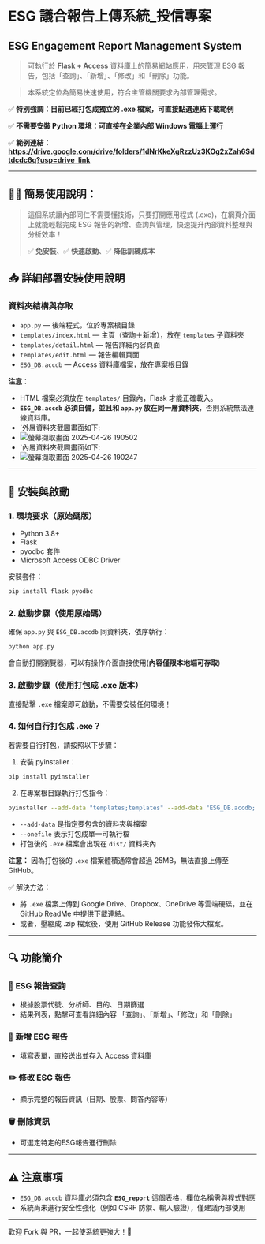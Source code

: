 # ESG 議合報告上傳系統_投信專案
## ESG Engagement Report Management System

> 可執行於 **Flask + Access** 資料庫上的簡易網站應用，用來管理 ESG 報告，包括「查詢」、「新增」、「修改」和「刪除」功能。

> 本系統定位為簡易快速使用，符合主管機關要求內部管理需求。

✅ **特別強調：目前已經打包成獨立的 .exe 檔案，可直接點選連結下載範例**

✅ **不需要安裝 Python 環境：可直接在企業內部 Windows 電腦上運行**

✅ **範例連結：https://drive.google.com/drive/folders/1dNrKkeXgRzzUz3KOg2xZah6Sdtdcdc6q?usp=drive_link**

---

## 👨‍💼 簡易使用說明：

> 這個系統讓內部同仁不需要懂技術，只要打開應用程式 (.exe)，在網頁介面上就能輕鬆完成 ESG 報告的新增、查詢與管理，快速提升內部資料整理與分析效率！
>
> ✅ **免安裝**、✅ **快速啟動**、✅ **降低訓練成本**

## 📥 詳細部署安裝使用說明

### 資料夾結構與存取

- `app.py` — 後端程式，位於專案根目錄
- `templates/index.html` — 主頁（查詢＋新增），放在 `templates` 子資料夾
- `templates/detail.html` — 報告詳細內容頁面
- `templates/edit.html` — 報告編輯頁面
- `ESG_DB.accdb` — Access 資料庫檔案，放在專案根目錄

  
**注意**：
- HTML 檔案必須放在 `templates/` 目錄內，Flask 才能正確載入。
- **`ESG_DB.accdb` 必須自備，並且和 `app.py` 放在同一層資料夾**，否則系統無法連線資料庫。
- `外層資料夾截圖畫面如下:
- ![螢幕擷取畫面 2025-04-26 190502](https://github.com/user-attachments/assets/9fb9e076-da1e-4817-bc60-ae371dc3bde0)
- `內層資料夾截圖畫面如下:
- ![螢幕擷取畫面 2025-04-26 190247](https://github.com/user-attachments/assets/f718cf43-9094-4b74-ab5e-f5db04af09ee)


---

## 🚿 安裝與啟動

### 1. 環境要求（原始碼版）

- Python 3.8+
- Flask
- pyodbc 套件
- Microsoft Access ODBC Driver

安裝套件：

```bash
pip install flask pyodbc
```

### 2. 啟動步驟（使用原始碼）

確保 `app.py` 與 `ESG_DB.accdb` 同資料夾，依序執行：

```bash
python app.py
```

會自動打開瀏覽器，可以有操作介面直接使用(**內容僅限本地端可存取**)

### 3. 啟動步驟（使用打包成 .exe 版本）

直接點擊 `.exe` 檔案即可啟動，不需要安裝任何環境！

### 4. 如何自行打包成 .exe？

若需要自行打包，請按照以下步驟：

1. 安裝 pyinstaller：

```bash
pip install pyinstaller
```

2. 在專案根目錄執行打包指令：

```bash
pyinstaller --add-data "templates;templates" --add-data "ESG_DB.accdb;." --onefile app.py
```

- `--add-data` 是指定要包含的資料夾與檔案
- `--onefile` 表示打包成單一可執行檔
- 打包後的 `.exe` 檔案會出現在 `dist/` 資料夾內

**注意：** 因為打包後的 `.exe` 檔案體積通常會超過 25MB，無法直接上傳至 GitHub。

✅ 解決方法：
- 將 `.exe` 檔案上傳到 Google Drive、Dropbox、OneDrive 等雲端硬碟，並在 GitHub ReadMe 中提供下載連結。
- 或者，壓縮成 .zip 檔案後，使用 GitHub Release 功能發佈大檔案。

---

## 🔍 功能簡介

### 📅 ESG 報告查詢

- 根據股票代號、分析師、目的、日期篩選
- 結果列表，點擊可查看詳細內容
「查詢」、「新增」、「修改」和「刪除」
### 📄 新增 ESG 報告

- 填寫表單，直接送出並存入 Access 資料庫

### ✏️ 修改 ESG 報告

- 顯示完整的報告資訊（日期、股票、問答內容等）

### 🗑️ 刪除資訊

- 可選定特定的ESG報告進行刪除

---

## ⚠️ 注意事項

- `ESG_DB.accdb` 資料庫必須包含 **`ESG_report`** 這個表格，欄位名稱需與程式對應
- 系統尚未進行安全性強化（例如 CSRF 防禦、輸入驗證），僅建議內部使用

---



歡迎 Fork 與 PR，一起使系統更強大！🚀


